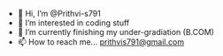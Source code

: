 - 👋 Hi, I’m @Prithvi-s791
- 👀 I’m interested in coding stuff
- 🌱 I’m currently finishing my under-gradiation (B.COM)
- 📫 How to reach me... prithvis791@gmail.com

<!---
Prithvi-s791/Prithvi-s791 is a ✨ special ✨ repository because its `README.md` (this file) appears on your GitHub profile.
You can click the Preview link to take a look at your changes.
--->
